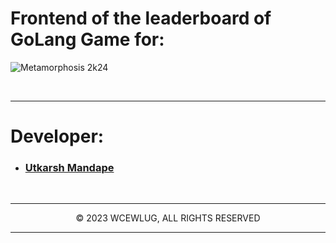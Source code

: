 <div>
<h1>Frontend of the leaderboard of GoLang Game for: </h1>
  
![Metamorphosis 2k24](https://res.cloudinary.com/dduur8qoo/image/upload/v1710593044/play_game_rnawjl.png)

<br/><hr/>

# Developer:

- ### [Utkarsh Mandape](https://github.com/UtkarshM-hub)

<br/><hr/>

<p align="center">© 2023 WCEWLUG, ALL RIGHTS RESERVED</p>

<hr/>
</div>
